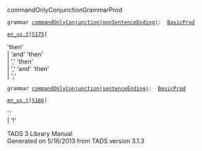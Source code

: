 ---
---
<span class="title">commandOnlyConjunction</span><span class="type">GrammarProd</span>

`grammar `<span class="classExtLink">[`commandOnlyConjunction(nonSentenceEnding)`](../object/commandOnlyConjunction(nonSentenceEnding).html)</span>` :   `[`BasicProd`](../object/BasicProd.html)

[`en_us.t`](../file/en_us.t.html)`[`[`5175`](../source/en_us.t.html#5175)`]`

<div class="gramrule">

'then'  
\| 'and' 'then'  
\| ',' 'then'  
\| ',' 'and' 'then'  
\| ';'  

</div>

`grammar `<span class="classExtLink">[`commandOnlyConjunction(sentenceEnding)`](../object/commandOnlyConjunction(sentenceEnding).html)</span>` :   `[`BasicProd`](../object/BasicProd.html)

[`en_us.t`](../file/en_us.t.html)`[`[`5166`](../source/en_us.t.html#5166)`]`

<div class="gramrule">

'.'  
\| '!'  

</div>

<div class="ftr">

TADS 3 Library Manual  
Generated on 5/16/2013 from TADS version 3.1.3

</div>
